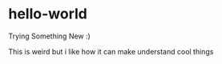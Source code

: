 # hello-world
Trying Something New :)

This is weird but i like how it can make understand cool things
